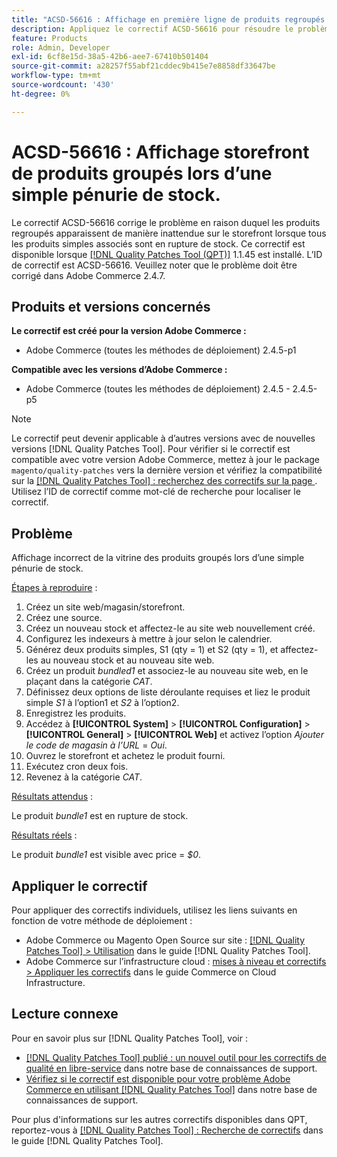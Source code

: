 ```yaml
---
title: "ACSD-56616 : Affichage en première ligne de produits regroupés lors d’une simple pénurie de stock"
description: Appliquez le correctif ACSD-56616 pour résoudre le problème Adobe Commerce en raison duquel les produits regroupés apparaissent de manière inattendue sur le storefront lorsque tous les produits simples associés sont en rupture de stock.
feature: Products
role: Admin, Developer
exl-id: 6cf8e15d-38a5-42b6-aee7-67410b501404
source-git-commit: a28257f55abf21cddec9b415e7e8858df33647be
workflow-type: tm+mt
source-wordcount: '430'
ht-degree: 0%

---
```


# ACSD-56616 : Affichage storefront de produits groupés lors d’une simple pénurie de stock.

Le correctif ACSD-56616 corrige le problème en raison duquel les produits regroupés apparaissent de manière inattendue sur le storefront lorsque tous les produits simples associés sont en rupture de stock. Ce correctif est disponible lorsque [[!DNL Quality Patches Tool (QPT)]](/help/announcements/adobe-commerce-announcements/magento-quality-patches-released-new-tool-to-self-serve-quality-patches.md) 1.1.45 est installé. L’ID de correctif est ACSD-56616. Veuillez noter que le problème doit être corrigé dans Adobe Commerce 2.4.7.

## Produits et versions concernés

**Le correctif est créé pour la version Adobe Commerce :**

* Adobe Commerce (toutes les méthodes de déploiement) 2.4.5-p1

**Compatible avec les versions d’Adobe Commerce :**

* Adobe Commerce (toutes les méthodes de déploiement) 2.4.5 - 2.4.5-p5

>[!NOTE]
>
>Le correctif peut devenir applicable à d’autres versions avec de nouvelles versions [!DNL Quality Patches Tool]. Pour vérifier si le correctif est compatible avec votre version Adobe Commerce, mettez à jour le package `magento/quality-patches` vers la dernière version et vérifiez la compatibilité sur la [[!DNL Quality Patches Tool] : recherchez des correctifs sur la page ](https://experienceleague.adobe.com/tools/commerce-quality-patches/index.html?lang=fr). Utilisez l’ID de correctif comme mot-clé de recherche pour localiser le correctif.

## Problème

Affichage incorrect de la vitrine des produits groupés lors d’une simple pénurie de stock.

<u>Étapes à reproduire</u> :

1. Créez un site web/magasin/storefront.
1. Créez une source.
1. Créez un nouveau stock et affectez-le au site web nouvellement créé.
1. Configurez les indexeurs à mettre à jour selon le calendrier.
1. Générez deux produits simples, S1 (qty = 1) et S2 (qty = 1), et affectez-les au nouveau stock et au nouveau site web.
1. Créez un produit *bundled1* et associez-le au nouveau site web, en le plaçant dans la catégorie *CAT*.
1. Définissez deux options de liste déroulante requises et liez le produit simple *S1* à l’option1 et *S2* à l’option2.
1. Enregistrez les produits.
1. Accédez à **[!UICONTROL System]** > **[!UICONTROL Configuration]** > **[!UICONTROL General]** > **[!UICONTROL Web]** et activez l’option *Ajouter le code de magasin à l’URL* = *Oui*.
1. Ouvrez le storefront et achetez le produit fourni.
1. Exécutez cron deux fois.
1. Revenez à la catégorie *CAT*.

<u>Résultats attendus</u> :

Le produit *bundle1* est en rupture de stock.

<u>Résultats réels</u> :

Le produit *bundle1* est visible avec price = *$0*.

## Appliquer le correctif

Pour appliquer des correctifs individuels, utilisez les liens suivants en fonction de votre méthode de déploiement :

* Adobe Commerce ou Magento Open Source sur site : [[!DNL Quality Patches Tool] > Utilisation](https://experienceleague.adobe.com/docs/commerce-operations/tools/quality-patches-tool/usage.html?lang=fr) dans le guide [!DNL Quality Patches Tool].
* Adobe Commerce sur l’infrastructure cloud : [mises à niveau et correctifs > Appliquer les correctifs](https://experienceleague.adobe.com/docs/commerce-cloud-service/user-guide/develop/upgrade/apply-patches.html?lang=fr) dans le guide Commerce on Cloud Infrastructure.

## Lecture connexe

Pour en savoir plus sur [!DNL Quality Patches Tool], voir :

* [[!DNL Quality Patches Tool] publié : un nouvel outil pour les correctifs de qualité en libre-service](/help/announcements/adobe-commerce-announcements/magento-quality-patches-released-new-tool-to-self-serve-quality-patches.md) dans notre base de connaissances de support.
* [Vérifiez si le correctif est disponible pour votre problème Adobe Commerce en utilisant  [!DNL Quality Patches Tool]](/help/support-tools/patches-available-in-qpt-tool/check-patch-for-magento-issue-with-magento-quality-patches.md) dans notre base de connaissances de support.

Pour plus d&#39;informations sur les autres correctifs disponibles dans QPT, reportez-vous à [[!DNL Quality Patches Tool] : Recherche de correctifs](https://experienceleague.adobe.com/tools/commerce-quality-patches/index.html?lang=fr) dans le guide [!DNL Quality Patches Tool].
